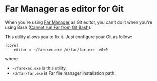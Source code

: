# Far Manager as editor for Git

When you're using [Far Manager](http://www.farmanager.com) as Git
editor, you can't do it when you're using Bash ([Cannot run Far from
Git Bash](https://forum.farmanager.com/viewtopic.php?t=9926)).

This utility allows you to fix it. Just configure your Git as follow:

```
[core]
    editor = ~/farexec.exe /d/far/far.exe -e0:0
```

where

* `~/farexec.exe` is this utility,
* `/d/far/far.exe` is Far file manager installation path.
    